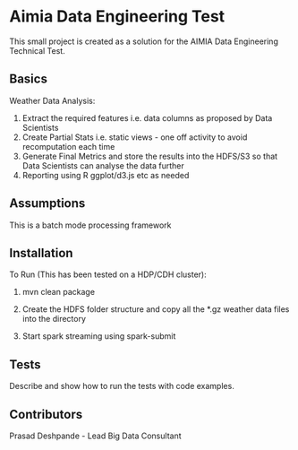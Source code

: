 # Aimia Data Engineering Test

This small project is created as a solution for the AIMIA Data Engineering Technical Test.

## Basics

Weather Data Analysis: 

1. Extract the required features i.e. data columns as proposed by Data Scientists
2. Create Partial Stats i.e. static views - one off activity to avoid recomputation each time
3. Generate Final Metrics and store the results into the HDFS/S3 so that Data Scientists can analyse the data further
4. Reporting using R ggplot/d3.js etc as needed


## Assumptions
This is a batch mode processing framework

## Installation

To Run (This has been tested on a HDP/CDH cluster):

1. mvn clean package

2. Create the  HDFS folder structure and copy all the *.gz weather data files into the directory

3. Start spark streaming using
  spark-submit 
  
## Tests

Describe and show how to run the tests with code examples.

## Contributors

Prasad Deshpande - Lead Big Data Consultant








